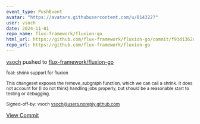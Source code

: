 ```yaml
---
event_type: PushEvent
avatar: "https://avatars.githubusercontent.com/u/814322?"
user: vsoch
date: 2024-11-01
repo_name: flux-framework/fluxion-go
html_url: https://github.com/flux-framework/fluxion-go/commit/f93d1362d0f1197ce08a641af6dbae740c9163a6
repo_url: https://github.com/flux-framework/fluxion-go
---
```


<a href='https://github.com/vsoch' target='_blank'>vsoch</a> pushed to <a href='https://github.com/flux-framework/fluxion-go' target='_blank'>flux-framework/fluxion-go</a>

<small>feat: shrink support for fluxion

This changeset exposes the remove_subgraph function,
which we can call a shrink. It does not account for
(I do not think) handling jobs properly, but should
be a reasonable start to testing or debugging.

Signed-off-by: vsoch <vsoch@users.noreply.github.com></small>

<a href='https://github.com/flux-framework/fluxion-go/commit/f93d1362d0f1197ce08a641af6dbae740c9163a6' target='_blank'>View Commit</a>